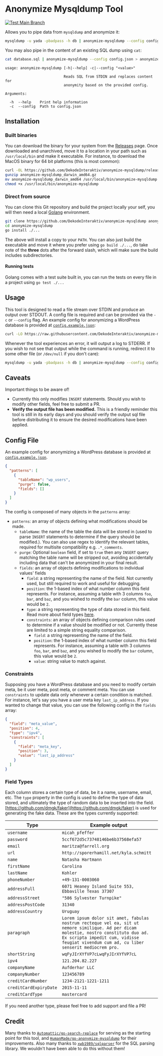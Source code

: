 # Anonymize Mysqldump Tool

[![Test Main Branch](https://github.com/DekodeInteraktiv/anonymize-mysqldump/actions/workflows/test-main.yml/badge.svg?branch=main)](https://github.com/DekodeInteraktiv/anonymize-mysqldump/actions/workflows/test-main.yml)

Allows you to pipe data from `mysqldump` and anonymize it:

```sh
mysqldump -u yada -pbadpass -h db | anonymize-mysqldump --config config.json > anonymized.sql
```

You may also pipe in the content of an existing SQL dump using `cat`:

```sh
cat database.sql | anonymize-mysqldump --config config.json > anonymized.sql
```

```
usage: anonymize-mysqldump [-h|--help] -c|--config "<value>"

                           Reads SQL from STDIN and replaces content for
                           anonymity based on the provided config.

Arguments:

  -h  --help    Print help information
  -c  --config  Path to config.json
```

## Installation

### Built binaries
You can download the binary for your system from the [Releases](https://github.com/DekodeInteraktiv/anonymize-mysqldump/releases/) page. Once downloaded and unarchived, move it to a location in your path such as `/usr/local/bin` and make it executable. For instance, to download the MacOS binary for 64 bit platforms (this is most common):

```sh
curl -OL https://github.com/DekodeInteraktiv/anonymize-mysqldump/releases/download/latest/anonymize-mysqldump_darwin_amd64.gz
gunzip anonymize-mysqldump_darwin_amd64.gz
mv anonymize-mysqldump_darwin_amd64 /usr/local/bin/anonymize-mysqldump
chmod +x /usr/local/bin/anonymize-mysqldump
```

### Direct from source
You can clone this Git repository and build the project locally your self, you will then need a local [Golang](https://go.dev/) environment.

```sh
git clone https://github.com/DekodeInteraktiv/anonymize-mysqldump anonymize-mysqldump
cd anonymize-mysqldump
go install ./...
```

The above will install a copy to your `PATH`. You can also just build the executable and move it where you prefer using `go build ./...`, do take note of the **three** dots after the forward slash, which will make sure the build includes subdirectories.

#### Running tests

Golang comes with a test suite built in, you can run the tests on every file in a project using `go test ./...`

## Usage

This tool is designed to read a file stream over STDIN and produce an output over STDOUT. A config file is required and can be provided via the `-c` or `--config` flag. An example config for anonymizing a WordPress database is provided at [`config.example.json`](./config.example.json):

```sh
curl -LO https://raw.githubusercontent.com/DekodeInteraktiv/anonymize-mysqldump/main/config.example.json
```

Whenever the tool experiences an error, it will output a log to STDERR. If you wish to not see that output while the command is running, redirect it to some other file (or `/dev/null` if you don't care):

```sh
mysqldump -u yada -pbadpass -h db | anonymize-mysqldump --config config.json 2> path/to/errors.log > anonymized.sql
```

## Caveats

Important things to be aware of!

- Currently this only modifies `INSERT` statements. Should you wish to modify other fields, feel free to submit a PR.
- **Verify the output file has been modified.** This is a friendly reminder this tool is still in its early days and you should verify the output sql file before distributing it to ensure the desired modifications have been applied.

## Config File

An example config for anonymizing a WordPress database is provided at [`config.example.json`](./config.example.json).

```json
{
  "patterns": [
    {
      "tableName": "wp_users",
      "purge": false,
      "fields": []
    }
  ]
}
```

The config is composed of many objects in the `patterns` array:

- `patterns`: an array of objects defining what modifications should be made.
  - `tableName`: the name of the table the data will be stored in (used to parse `INSERT` statements to determine if the query should be modified.). You can also use regex to identify the relevant tables, required for multisite compatibility e.g. `.*_comments`.
  - `purge`: Optional `boolean` field, if set to `true` then any `INSERT` query matching the table name will be stripped out, avoiding accidentally including data that can't be anonymized in your final result.
  - `fields`: an array of objects defining modifications to individual values' fields
    - `field`: a string representing the name of the field. Not currently used, but still required to work and useful for debugging.
    - `position`: the 1-based index of what number column this field represents. For instance, assuming a table with 3 columns `foo`, `bar`, and `baz`, and you wished to modify the `bar` column, this value would be `2`.
    - `type`: a string representing the type of data stored in this field. Read more about field types [here](#field-types).
    - `constraints`: an array of objects defining comparison rules used to determine if a value should be modified or not. Currently these are limited to a simple string equality comparison.
      - `field`: a string representing the name of the field.
      - `position`: the 1-based index of what number column this field represents. For instance, assuming a table with 3 columns `foo`, `bar`, and `baz`, and you wished to modify the `bar` column, this value would be `2`.
      - `value`: string value to match against.

### Constraints

Supposing you have a WordPress database and you need to modify certain meta, be it user meta, post meta, or comment meta. You can use `constraints` to update data only whenever a certain condition is matched. For instance, let's say you have a user meta key `last_ip_address`. If you wanted to change that value, you can use the following config in the `fields` array:

```json
{
  "field": "meta_value",
  "position": 4,
  "type": "ipv4",
  "constraints": [
    {
      "field": "meta_key",
      "position": 3,
      "value": "last_ip_address"
    }
  ]
}

```

### Field Types

Each column stores a certain type of data, be it a name, username, email, etc. The `type` property in the config is used to define the type of data stored, and ultimately the type of random data to be inserted into the field. [https://github.com/dmgk/faker](https://github.com/dmgk/faker) is used for generating the fake data. These are the types currently supported:

| Type                   | Example output |
| ---                    | ---            |
| `username`             | `micah_pfeffer` |
| `password`             | `5ccf672d5c73748146be6b37568efa57` |
| `email`                | `maritza@farrell.org` |
| `url`                  | `http://sporerhamill.net/kyla.schmitt` |
| `name`                 | `Natasha Hartmann` |
| `firstName`            | `Carolina` |
| `lastName`             | `Kohler` |
| `phoneNumber`          | `+49-131-0003060` |
| `addressFull`          | `6071 Heaney Island Suite 553, Ebbaville Texas 37307` |
| `addressStreet`        | `"586 Sylvester Turnpike"` |
| `addressPostCode`      | `31340` |
| `addressCountry`       | `Uruguay` |
| `paragraph`            | `Lorem ipsum dolor sit amet, fabulas nostrum recteque vel ea, sit ut nemore similique. Ad per dicam molestie, nostro constituto duo ad. Ex scripta impedit cum, vidisse feugiat vivendum cum ad, cu liber senserit mediocrem pro.` |
| `shortString`          | `wqFyJIrXYfVP7cLwqFyJIrXYfVP7cL` |
| `ipv4`                 | `121.204.82.227` |
| `companyName`          | `Aufderhar LLC` |
| `companyNumber`        | `123456789` |
| `creditCardNumber`     | `1234-2121-1221-1211` |
| `creditCardExpiryDate` | `2015-11-11` |
| `creditCardType`       | `mastercard` |

If you need another type, please feel free to add support and file a PR!

## Credit

Many thanks to [`Automattic/go-search-replace`](https://github.com/Automattic/go-search-replace) for serving as the starting point for this tool, and [`HumanMade/go-anonymize-mysqldump`](https://github.com/HumanMade/go-anonymize-mysqldump) for their improvements. Also many thanks to [`xwb1989/sqlparser`](https://github.com/xwb1989/sqlparser) for the SQL parsing library. We wouldn't have been able to do this without them!

